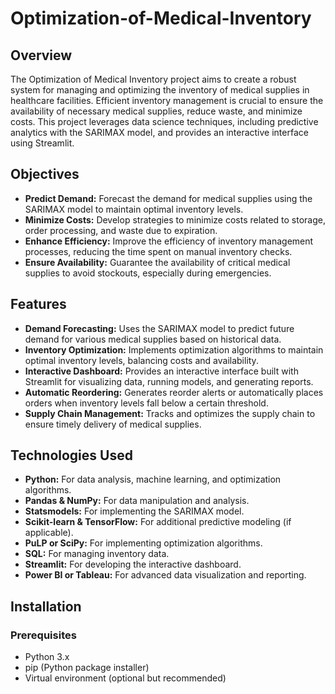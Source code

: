 # Optimization-of-Medical-Inventory
## Overview
The Optimization of Medical Inventory project aims to create a robust system for managing and optimizing the inventory of medical supplies in healthcare facilities. Efficient inventory management is crucial to ensure the availability of necessary medical supplies, reduce waste, and minimize costs. This project leverages data science techniques, including predictive analytics with the SARIMAX model, and provides an interactive interface using Streamlit.

## Objectives
- **Predict Demand:** Forecast the demand for medical supplies using the SARIMAX model to maintain optimal inventory levels.
- **Minimize Costs:** Develop strategies to minimize costs related to storage, order processing, and waste due to expiration.
- **Enhance Efficiency:** Improve the efficiency of inventory management processes, reducing the time spent on manual inventory checks.
- **Ensure Availability:** Guarantee the availability of critical medical supplies to avoid stockouts, especially during emergencies.

## Features
- **Demand Forecasting:** Uses the SARIMAX model to predict future demand for various medical supplies based on historical data.
- **Inventory Optimization:** Implements optimization algorithms to maintain optimal inventory levels, balancing costs and availability.
- **Interactive Dashboard:** Provides an interactive interface built with Streamlit for visualizing data, running models, and generating reports.
- **Automatic Reordering:** Generates reorder alerts or automatically places orders when inventory levels fall below a certain threshold.
- **Supply Chain Management:** Tracks and optimizes the supply chain to ensure timely delivery of medical supplies.

## Technologies Used
- **Python:** For data analysis, machine learning, and optimization algorithms.
- **Pandas & NumPy:** For data manipulation and analysis.
- **Statsmodels:** For implementing the SARIMAX model.
- **Scikit-learn & TensorFlow:** For additional predictive modeling (if applicable).
- **PuLP or SciPy:** For implementing optimization algorithms.
- **SQL:** For managing inventory data.
- **Streamlit:** For developing the interactive dashboard.
- **Power BI or Tableau:** For advanced data visualization and reporting.

## Installation

### Prerequisites
- Python 3.x
- pip (Python package installer)
- Virtual environment (optional but recommended)
